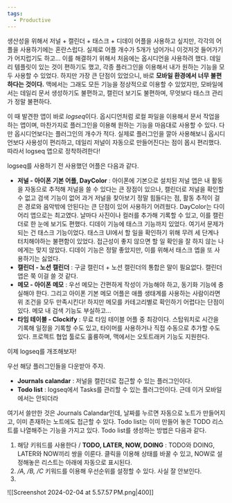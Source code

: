 ```yaml
---
tags:
  - Productive
---
```

생산성을 위해서 저널 + 캘린더 + 태스크 + 디데이 어플을 사용하고 싶지만, 각각의 어플을 사용하기에는 혼란스럽다. 실제로 어플 개수가 5개가 넘어가니 이것저것 들어가기가 어지럽기도 하고... 이를 해결하기 위해서 처음에는 옵시디언을 사용하려 했다. 데일리 템플릿이 있는 것이 편하기도 했고, 각종 플러그인을 이용해서 내가 원하는 기능을 모두 사용할 수 있었다. 하지만 가장 큰 단점이 있었으니, 바로 **모바일 환경에서 너무 불편하다는 것이다.** 맥에서는 그래도 모든 기능을 정상적으로 이용할 수 있었지만, 모바일에서는 데일리 문서 생성하기도 불편하고, 캘린더 보기도 불편하며, 무엇보다 태스크 관리가 정말 불편하다.

이 때 발견한 앱이 바로 *logseq*이다. 옵시디언처럼 로컬 파일을 이용해서 문서 작업을 하는 앱이며, 마찬가지로 플러그인을 이용해 원하는 기능을 마음대로 사용할 수 있다. 다만 옵시디언보다는 플러그인의 개수가 적다. 실제로 플러그인을 깔아 사용해보니 옵시디언보다 사용성이 편리하고, 데일리 저널이 자동으로 만들어진다는 점이 몹시 편리했다. 따라서 logseq 앱으로 정착하려한다!

logseq를 사용하기 전 사용했던 어플은 다음과 같다.
- **저널 - 아이폰 기본 어플, DayColor** : 아이폰에 기본으로 설치된 저널 앱은 내 활동을 자동으로 추적해 저널을 쓸 수 있다는 큰 장점이 있으나, 캘린더로 저널을 확인할 수 없고 검색 기능이 없어 과거 저널을 찾아보기 정말 힘들다는 점, 활동 추적이 걸은 경로와 음악밖에 안된다는 큰 단점이 있어 사용하기 어려웠다. DayColor는 다이어리 앱으로는 최고였다. 날마다 사진이나 컬러를 추가해 기록할 수 있고, 이를 캘린더로 한 눈에 보기도 편했다. 디데이 기능에 태스크 기능까지 있었다. 여기서 문제가 되는 건 태스크 기능이었다. 태스크 UI에서 할 일을 확인하기 위해 무려 세 단계나 터치해야하는 불편함이 있었다. 접근성이 좋지 않으면 할 일 확인을 잘 하지 않는 나에게는 맞지 않았다. 디데이 기능은 정말 좋았지만, 이를 위해서 태스크 엡을 또 사용하기는 싫었다.
- **캘린더 - 노션 캘린더** : 구글 캘린더 + 노션 캘린더의 통합은 말이 필요없다. 캘린더 앱은 쭉 이걸 쓸 것 같다. 
- **메모 - 아이폰 메모** : 우선 메모는 간편하게 작성이 가능해야 하고, 동기화 기능에 충실해야 한다. 그리고 아이폰 기본 메모 어플은 애플 생태계를 사용하는 사람이라면 위 조건을 모두 만족시킨다! 하지만 메모를 카테고리별로 확인하기 어렵다는 단점이 있다. 메모 내 검색 기능도 부실하고...
- **타임 테이블 - Clockify** : 무료 타임 테이블 어플 중 최강이다. 스탑워치로 시간을 기록해 일정을 기록할 수도 있고, 타이머를 사용하거나 직접 수동으로 추가할 수도 있다. 프로젝트 협업 툴로도 훌륭하며, 맥에서는 오토트래커 기능도 지원한다. 

이제 logseq를 개조해보자!

우선 해당 플러그인들을 다운받아 주자.
- **Journals calandar** : 저널을 캘린더로 접근할 수 있는 플러그인이다.
- **Todo list** : logseq에서 Tasks를 관리할 수 있는 플러그인이다. 근데 이거 모바일에서는 안되더라

여기서 쓸만한 것은 Journals Calandar인데, 날짜를 누르면 자동으로 노트가 만들어지고, 이미 존재하는 노트에도 접근할 수 있다. Todo list는 이미 만들어 놓은 TODO 리스트를 나열해주는 기능을 가지고 있다. Todo list를 생성하는 방법은 다음과 같다.

1. 해당 키워드를 사용한다 / **TODO, LATER, NOW, DOING** : TODO와 DOING, LATER와 NOW끼리 쌍을 이룬다. 클릭을 이용해 상태를 바꿀 수 있고, NOW로 설정해놓은 리스트는 아래에 자동으로 표시된다.
2. */A, /B, /C* 키워드를 이용해 우선순위를 설정할 수 있다. 사실 잘 안보인다.
3. 

![[Screenshot 2024-02-04 at 5.57.57 PM.png|400]]